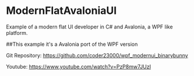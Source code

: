 # ModernFlatAvaloniaUI

Example of a modern flat UI developer in C# and Avalonia, a WPF like platform.

##This example it's a Avalonia port of the WPF version 

Git Repository: https://github.com/coder23000/wpf_modernui_binarybunny

Youtube: https://www.youtube.com/watch?v=PzP8mw7JUzI
